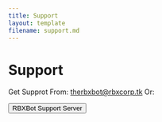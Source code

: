 ```yaml
---
title: Support
layout: template
filename: support.md
--- 
```


# Support

Get Supprot From:
therbxbot@rbxcorp.tk
Or:
<form action="dsc.gg/rbxbotsupport">
    <input type="submit" value="RBXBot Support Server" />
</form>
